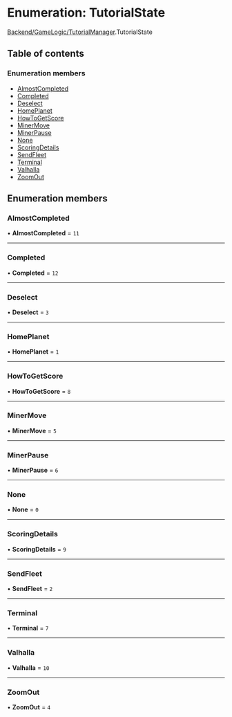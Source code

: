 # Enumeration: TutorialState

[Backend/GameLogic/TutorialManager](../modules/Backend_GameLogic_TutorialManager.md).TutorialState

## Table of contents

### Enumeration members

- [AlmostCompleted](Backend_GameLogic_TutorialManager.TutorialState.md#almostcompleted)
- [Completed](Backend_GameLogic_TutorialManager.TutorialState.md#completed)
- [Deselect](Backend_GameLogic_TutorialManager.TutorialState.md#deselect)
- [HomePlanet](Backend_GameLogic_TutorialManager.TutorialState.md#homeplanet)
- [HowToGetScore](Backend_GameLogic_TutorialManager.TutorialState.md#howtogetscore)
- [MinerMove](Backend_GameLogic_TutorialManager.TutorialState.md#minermove)
- [MinerPause](Backend_GameLogic_TutorialManager.TutorialState.md#minerpause)
- [None](Backend_GameLogic_TutorialManager.TutorialState.md#none)
- [ScoringDetails](Backend_GameLogic_TutorialManager.TutorialState.md#scoringdetails)
- [SendFleet](Backend_GameLogic_TutorialManager.TutorialState.md#sendfleet)
- [Terminal](Backend_GameLogic_TutorialManager.TutorialState.md#terminal)
- [Valhalla](Backend_GameLogic_TutorialManager.TutorialState.md#valhalla)
- [ZoomOut](Backend_GameLogic_TutorialManager.TutorialState.md#zoomout)

## Enumeration members

### AlmostCompleted

• **AlmostCompleted** = `11`

---

### Completed

• **Completed** = `12`

---

### Deselect

• **Deselect** = `3`

---

### HomePlanet

• **HomePlanet** = `1`

---

### HowToGetScore

• **HowToGetScore** = `8`

---

### MinerMove

• **MinerMove** = `5`

---

### MinerPause

• **MinerPause** = `6`

---

### None

• **None** = `0`

---

### ScoringDetails

• **ScoringDetails** = `9`

---

### SendFleet

• **SendFleet** = `2`

---

### Terminal

• **Terminal** = `7`

---

### Valhalla

• **Valhalla** = `10`

---

### ZoomOut

• **ZoomOut** = `4`
